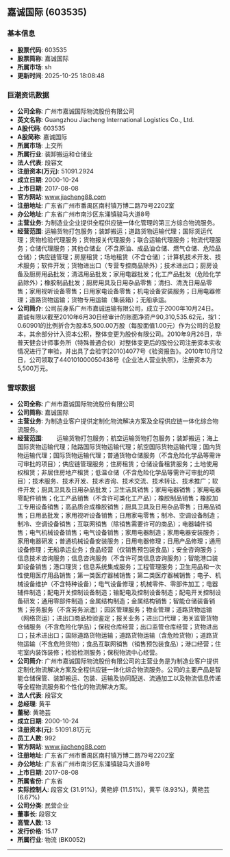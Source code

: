 ## 嘉诚国际 (603535)

### 基本信息

- **股票代码**: 603535
- **股票简称**: 嘉诚国际
- **所属市场**: sh
- **更新时间**: 2025-10-25 18:08:48

### 巨潮资讯数据

- **公司全称**: 广州市嘉诚国际物流股份有限公司
- **英文名称**: Guangzhou Jiacheng International Logistics Co., Ltd.
- **A股代码**: 603535
- **A股简称**: 嘉诚国际
- **所属市场**: 上交所
- **所属行业**: 装卸搬运和仓储业
- **法人代表**: 段容文
- **注册资本(万元)**: 51091.2924
- **成立日期**: 2000-10-24
- **上市日期**: 2017-08-08
- **官方网站**: www.jiacheng88.com
- **注册地址**: 广东省广州市番禺区南村镇万博二路79号2202室
- **办公地址**: 广东省广州市南沙区东涌镇骏马大道8号
- **主营业务**: 为制造业企业提供全程供应链一体化管理的第三方综合物流服务。
- **经营范围**: 运输货物打包服务；装卸搬运；道路货物运输代理；国际货运代理；货物检验代理服务；货物报关代理服务；联合运输代理服务；物流代理服务；仓储代理服务；其他仓储业（不含原油、成品油仓储、燃气仓储、危险品仓储）；供应链管理；房屋租赁；场地租赁（不含仓储）；计算机技术开发、技术服务；软件开发；货物进出口（专营专控商品除外）；技术进出口；厨房设备及厨房用品批发；清洁用品批发；家用电器批发；化工产品批发（危险化学品除外）；橡胶制品批发；厨房用具及日用杂品零售；清扫、清洗日用品零售；家用视听设备零售；日用家电设备零售；机电设备安装服务；日用电器修理；道路货物运输；货物专用运输（集装箱）；无船承运。
- **公司简介**: 公司前身系广州市嘉诚运输有限公司，成立于2000年10月24日。嘉诚有限以截至2010年6月30日经审计的账面净资产90,310,535.62元，按1：0.60901的比例折合为股本5,500.00万股（每股面值1.00元）作为公司的总股本，其余部分计入资本公积，整体变更为股份有限公司。2010年9月26日，华普天健会计师事务所（特殊普通合伙）对整体变更后的股份公司注册资本实收情况进行了审验，并出具了会验字[2010]4077号《验资报告》。2010年10月12日，公司领取了440101000050438号《企业法人营业执照》，注册资本为5,500万元。

### 雪球数据

- **公司全称**: 广州市嘉诚国际物流股份有限公司
- **公司简称**: 嘉诚国际
- **主营业务**: 为制造业客户提供定制化物流解决方案及全程供应链一体化综合物流服务。
- **经营范围**: 　　运输货物打包服务；航空运输货物打包服务；装卸搬运；海上国际货物运输代理；陆路国际货物运输代理；航空国际货物运输代理；国内货物运输代理；国际货物运输代理；普通货物仓储服务（不含危险化学品等需许可审批的项目）；供应链管理服务；住房租赁；仓储设备租赁服务；土地使用权租赁；非居住房地产租赁；低温仓储（不含危险化学品等需许可审批的项目）；技术服务、技术开发、技术咨询、技术交流、技术转让、技术推广；软件开发；厨具卫具及日用杂品批发；卫生洁具销售；家用电器销售；家用电器零配件销售；化工产品销售（不含许可类化工产品）；橡胶制品销售；橡胶加工专用设备销售；高品质合成橡胶销售；厨具卫具及日用杂品零售；日用品销售；日用品批发；家用视听设备销售；日用家电零售；制冷、空调设备制造；制冷、空调设备销售；互联网销售（除销售需要许可的商品）；电器辅件销售；电气机械设备销售；电气设备销售；家用电器制造；家用电器安装服务；家用电器研发；普通机械设备安装服务；日用电器修理；日用产品修理；通用设备修理；无船承运业务；食品经营（仅销售预包装食品）；安全咨询服务；信息技术咨询服务；信息咨询服务（不含许可类信息咨询服务）；智能港口装卸设备销售；港口理货；信息系统集成服务；工程管理服务；卫生用品和一次性使用医疗用品销售；第一类医疗器械销售；第二类医疗器械销售；电子、机械设备维护（不含特种设备）；电气设备修理；机械零件、零部件加工；电器辅件制造；配电开关控制设备制造；输配电及控制设备制造；配电开关控制设备研发；通用零部件制造；金属结构制造；金属结构销售；智能仓储装备销售；劳务服务（不含劳务派遣）；园区管理服务；物业管理；道路货物运输（网络货运）；进出口商品检验鉴定；报关业务；进出口代理；海关监管货物仓储服务（不含危险化学品）；保税仓库经营；出口监管仓库经营；货物进出口；技术进出口；国际道路货物运输；道路货物运输（含危险货物）；道路货物运输（不含危险货物）；食品互联网销售（销售预包装食品）；港口经营；住宅室内装饰装修；检验检测服务；保税物流中心经营。
- **公司简介**: 广州市嘉诚国际物流股份有限公司的主营业务是为制造业客户提供定制化物流解决方案及全程供应链一体化综合物流服务。公司的主要产品是智能仓储保管、装卸搬运、包装、运输及协同配送、流通加工以及物流信息传递等全程物流服务和个性化的物流解决方案。
- **法人代表**: 段容文
- **总经理**: 黄平
- **董秘**: 黄艳芸
- **成立日期**: 2000-10-24
- **注册资本(元)**: 51091.81万元
- **员工人数**: 992
- **官方网站**: www.jiacheng88.com
- **注册地址**: 广东省广州市番禺区南村镇万博二路79号2202室
- **办公地址**: 广东省广州市南沙区东涌镇骏马大道8号
- **上市日期**: 2017-08-08
- **所属省份**: 广东省
- **实际控制人**: 段容文 (31.91%)，黄艳婷 (11.51%)，黄平 (8.93%)，黄艳芸 (6.67%)
- **公司分类**: 民营企业
- **董事长**: 段容文
- **高管人数**: 13
- **发行价格**: 15.17
- **所属行业**: 物流 (BK0052)

---